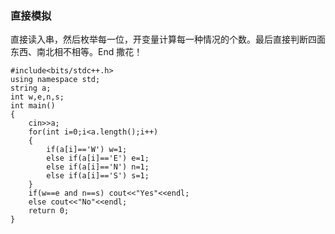 ### 直接模拟

直接读入串，然后枚举每一位，开变量计算每一种情况的个数。最后直接判断四面东西、南北相不相等。End 撒花！

```
#include<bits/stdc++.h>
using namespace std;
string a;
int w,e,n,s;
int main()
{
	cin>>a;
	for(int i=0;i<a.length();i++)
	{
		if(a[i]=='W') w=1;
		else if(a[i]=='E') e=1;
		else if(a[i]=='N') n=1;
		else if(a[i]=='S') s=1;
	}
	if(w==e and n==s) cout<<"Yes"<<endl;
	else cout<<"No"<<endl;
	return 0;
}
```